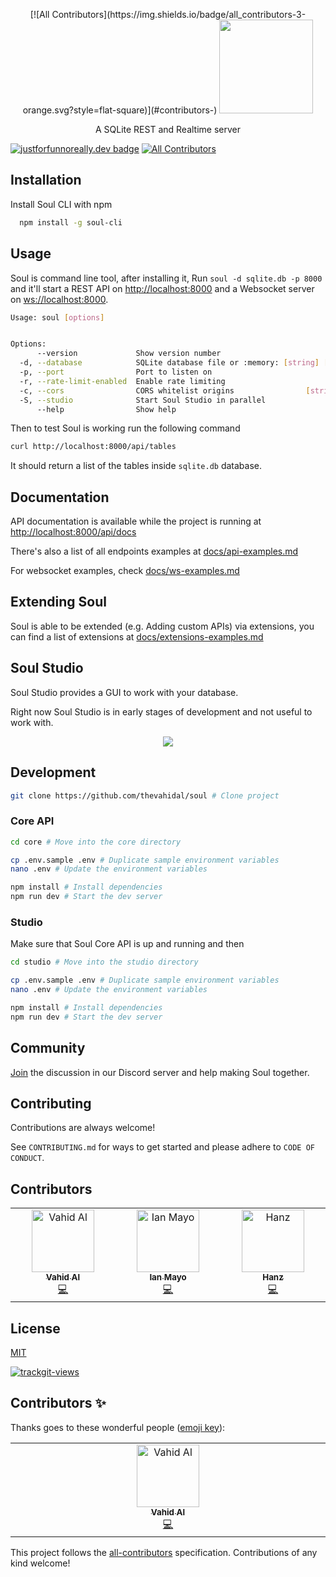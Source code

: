 <p align="center">
<!-- ALL-CONTRIBUTORS-BADGE:START - Do not remove or modify this section -->
[![All Contributors](https://img.shields.io/badge/all_contributors-3-orange.svg?style=flat-square)](#contributors-)
<!-- ALL-CONTRIBUTORS-BADGE:END -->
    <img src='docs/logo.png' height='150px' style="">
    <p align="center">
        A SQLite REST and Realtime server 
    </p>
</p>

[![justforfunnoreally.dev badge](https://img.shields.io/badge/justforfunnoreally-dev-9ff)](https://justforfunnoreally.dev)
[![All Contributors](https://img.shields.io/github/all-contributors/thevahidal/soul?color=ee8449&style=flat-square)](#contributors)

## Installation

Install Soul CLI with npm

```bash
  npm install -g soul-cli
```

## Usage

Soul is command line tool, after installing it,
Run `soul -d sqlite.db -p 8000` and it'll start a REST API on [http://localhost:8000](http://localhost:8000) and a Websocket server on [ws://localhost:8000](ws://localhost:8000).

```bash
Usage: soul [options]


Options:
      --version             Show version number                        [boolean]
  -d, --database            SQLite database file or :memory: [string] [required]
  -p, --port                Port to listen on                           [number]
  -r, --rate-limit-enabled  Enable rate limiting                       [boolean]
  -c, --cors                CORS whitelist origins                [string]
  -S, --studio              Start Soul Studio in parallel              [boolean]
      --help                Show help                                  [boolean]

```

Then to test Soul is working run the following command

```bash
curl http://localhost:8000/api/tables
```

It should return a list of the tables inside `sqlite.db` database.

## Documentation

API documentation is available while the project is running at [http://localhost:8000/api/docs](http://localhost:8000/api/docs)

There's also a list of all endpoints examples at [docs/api-examples.md](docs/api-examples.md)

For websocket examples, check [docs/ws-examples.md](docs/ws-examples.md)

## Extending Soul

Soul is able to be extended (e.g. Adding custom APIs) via extensions, you can find a list of extensions at [docs/extensions-examples.md](docs/extensions-examples.md)

## Soul Studio

Soul Studio provides a GUI to work with your database.

Right now Soul Studio is in early stages of development and not useful to work with.

<p align="center">
    <img src='docs/soul-studio.png' style="">
</p>

## Development

```bash
git clone https://github.com/thevahidal/soul # Clone project
```

### Core API

```bash
cd core # Move into the core directory

cp .env.sample .env # Duplicate sample environment variables
nano .env # Update the environment variables

npm install # Install dependencies
npm run dev # Start the dev server
```

### Studio

Make sure that Soul Core API is up and running and then

```bash
cd studio # Move into the studio directory

cp .env.sample .env # Duplicate sample environment variables
nano .env # Update the environment variables

npm install # Install dependencies
npm run dev # Start the dev server
```

## Community

[Join](https://bit.ly/soul-discord) the discussion in our Discord server and help making Soul together.

## Contributing

Contributions are always welcome!

See `CONTRIBUTING.md` for ways to get started and please adhere to `CODE OF CONDUCT`.

## Contributors

<!-- ALL-CONTRIBUTORS-LIST:START - Do not remove or modify this section -->
<!-- prettier-ignore-start -->
<!-- markdownlint-disable -->
<table>
  <tbody>
    <tr>
      <td align="center" valign="top" width="14.28%"><a href="http://linktr.ee/thevahidal"><img src="https://avatars.githubusercontent.com/u/20302825?v=4?s=100" width="100px;" alt="Vahid Al"/><br /><sub><b>Vahid Al</b></sub></a><br /><a href="https://github.com/thevahidal/soul/commits?author=thevahidal" title="Code">💻</a></td>
      <td align="center" valign="top" width="14.28%"><a href="https://github.com/IanMayo"><img src="https://avatars.githubusercontent.com/u/1108513?v=4?s=100" width="100px;" alt="Ian Mayo"/><br /><sub><b>Ian Mayo</b></sub></a><br /><a href="https://github.com/thevahidal/soul/commits?author=IanMayo" title="Code">💻</a></td>
      <td align="center" valign="top" width="14.28%"><a href="https://godot.id"><img src="https://avatars.githubusercontent.com/u/40712686?v=4?s=100" width="100px;" alt="Hanz"/><br /><sub><b>Hanz</b></sub></a><br /><a href="https://github.com/thevahidal/soul/commits?author=HanzCEO" title="Code">💻</a></td>
    </tr>
  </tbody>
</table>

<!-- markdownlint-restore -->
<!-- prettier-ignore-end -->

<!-- ALL-CONTRIBUTORS-LIST:END -->

## License

[MIT](https://choosealicense.com/licenses/mit/)

<a href="https://trackgit.com">
<img src="https://us-central1-trackgit-analytics.cloudfunctions.net/token/ping/la8rmyedi6oogy87pxla" alt="trackgit-views" />
</a>

## Contributors ✨

Thanks goes to these wonderful people ([emoji key](https://allcontributors.org/docs/en/emoji-key)):

<!-- ALL-CONTRIBUTORS-LIST:START - Do not remove or modify this section -->
<!-- prettier-ignore-start -->
<!-- markdownlint-disable -->
<table>
  <tbody>
    <tr>
      <td align="center" valign="top" width="14.28%"><a href="http://linktr.ee/thevahidal"><img src="https://avatars.githubusercontent.com/u/20302825?v=4?s=100" width="100px;" alt="Vahid Al"/><br /><sub><b>Vahid Al</b></sub></a><br /><a href="https://github.com/thevahidal/soul/commits?author=thevahidal" title="Code">💻</a></td>
    </tr>
  </tbody>
</table>

<!-- markdownlint-restore -->
<!-- prettier-ignore-end -->

<!-- ALL-CONTRIBUTORS-LIST:END -->

This project follows the [all-contributors](https://github.com/all-contributors/all-contributors) specification. Contributions of any kind welcome!